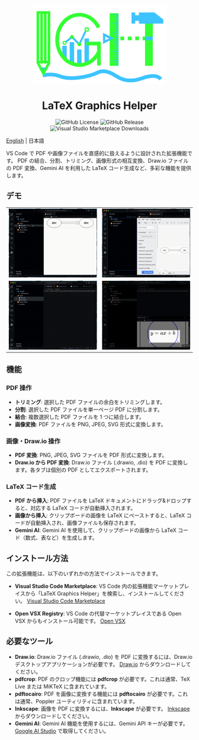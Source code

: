 <div align="center">
  <img src="./assets/rectangle_icon.dio.png">
  <h1>LaTeX Graphics Helper</h1>
  <img alt="GitHub License" src="https://img.shields.io/github/license/naatin777/LaTeX-Graphics-Helper">
  <img alt="GitHub Release" src="https://img.shields.io/github/v/release/naatin777/LaTeX-Graphics-Helper">
  <img alt="Visual Studio Marketplace Downloads" src="https://img.shields.io/visual-studio-marketplace/d/naatin777.latex-graphics-helper">
  <!-- <img alt="Open VSX Downloads" src="https://img.shields.io/open-vsx/dt/naatin777/LaTeX-Graphics-Helper"> -->
</div>

[English](README.md) | 日本語

VS Code で PDF や画像ファイルを直感的に扱えるように設計された拡張機能です。
PDF の結合、分割、トリミング、画像形式の相互変換、Draw.io ファイルの PDF 変換、Gemini AI を利用した LaTeX コード生成など、多彩な機能を提供します。

## デモ

<table>
  <tr>
    <td><img src="./assets/1.gif"></td>
    <td><img src="./assets/2.gif"></td>
  </tr>
  <tr>
    <td><img src="./assets/3.gif"></td>
    <td><img src="./assets/4.gif"></td>
  </tr>
</table>

## 機能

### PDF 操作
*   **トリミング**: 選択した PDF ファイルの余白をトリミングします。
*   **分割**: 選択した PDF ファイルを単一ページ PDF に分割します。
*   **結合**: 複数選択した PDF ファイルを 1 つに結合します。
*   **画像変換**: PDF ファイルを PNG, JPEG, SVG 形式に変換します。

### 画像・Draw.io 操作
*   **PDF 変換**: PNG, JPEG, SVG ファイルを PDF 形式に変換します。
*   **Draw.io から PDF 変換**: Draw.io ファイル (.drawio, .dio) を PDF に変換します。各タブは個別の PDF としてエクスポートされます。

### LaTeX コード生成
*   **PDF から挿入**: PDF ファイルを LaTeX ドキュメントにドラッグ&ドロップすると、対応する LaTeX コードが自動挿入されます。
*   **画像から挿入**: クリップボードの画像を LaTeX にペーストすると、LaTeX コードが自動挿入され、画像ファイルも保存されます。
*   **Gemini AI**: Gemini AI を使用して、クリップボードの画像から LaTeX コード（数式、表など）を生成します。

## インストール方法

この拡張機能は、以下のいずれかの方法でインストールできます。

*   **Visual Studio Code Marketplace**:
    VS Code 内の拡張機能マーケットプレイスから「LaTeX Graphics Helper」を検索し、インストールしてください。
    [Visual Studio Code Marketplace](https://marketplace.visualstudio.com/items?itemName=naatin777.latex-graphics-helper)

*   **Open VSX Registry**:
    VS Code の代替マーケットプレイスである Open VSX からもインストール可能です。
    [Open VSX](https://open-vsx.org/extension/naatin777/latex-graphics-helper)

## 必要なツール

* **Draw.io**: Draw.io ファイル (.drawio, .dio) を PDF に変換するには、Draw.io デスクトップアプリケーションが必要です。 [Draw.io](https://github.com/jgraph/drawio-desktop/releases) からダウンロードしてください。
* **pdfcrop**: PDF のクロップ機能には **pdfcrop** が必要です。これは通常、TeX Live または MiKTeX に含まれています。
* **pdftocairo**: PDF を画像に変換する機能には **pdftocairo** が必要です。これは通常、Poppler ユーティリティに含まれています。
* **Inkscape**: 画像を PDF に変換するには、**Inkscape** が必要です。 [Inkscape](https://inkscape.org/release) からダウンロードしてください。
* **Gemini AI**: Gemini AI 機能を使用するには、Gemini API キーが必要です。 [Google AI Studio](https://aistudio.google.com/app/apikey) で取得してください。
